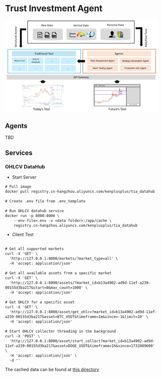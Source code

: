 # Trust Investment Agent

![](./docs/overview.png)

## Agents

TBD

## Services

### OHLCV DataHub

- Start Server
```shell
# Pull image
docker pull registry.cn-hangzhou.aliyuncs.com/kenplusplus/tia_datahub

# Create .env file from .env_template

# Run OHLCV datahub service
docker run -p 8000:8000 \
    --env-file=.env -v <data folder>:/app/cache \
    registry.cn-hangzhou.aliyuncs.com/kenplusplus/tia_datahub
```

- Client Test
```shell

# Get all supported markets
curl -X 'GET' \
  'http://127.0.0.1:8000/markets/?market_type=all' \
  -H 'accept: application/json'

# Get all available assets from a specific market
curl -X 'GET' \
  'http://127.0.0.1:8000/assets/?market_id=b13a4902-ad9d-11ef-a239-00155d3ba217&start=0&max_count=1000' \
  -H 'accept: application/json'

# Get OHLCV for a specific asset
curl -X 'GET' \
  'http://127.0.0.1:8000/asset/get_ohlcv?market_id=b13a4902-ad9d-11ef-a239-00155d3ba217&asset=BTC_USDT&timeframe=1m&since=-1&limit=10' \
  -H 'accept: application/json'

# Start OHLCV collector threading in the background
curl -X 'POST' \
  'http://127.0.0.1:8000/asset/start_collect?market_id=b13a4902-ad9d-11ef-a239-00155d3ba217&asset=DOGE_USDT&timeframe=1h&since=1732809600' \
  -H 'accept: application/json' \
  -d ''
```

The cached data can be found at [this directory](/src/cache/)